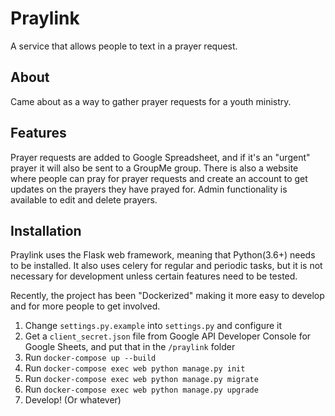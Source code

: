 # Praylink
A service that allows people to text in a prayer request.

## About
Came about as a way to gather prayer requests for a youth ministry.

## Features
Prayer requests are added to Google Spreadsheet, and if it's an "urgent" prayer it will also be sent to a GroupMe group. There is also a website where people can pray for prayer requests and create an account to get updates on the prayers they have prayed for. Admin functionality is available to edit and delete prayers.

## Installation
Praylink uses the Flask web framework, meaning that Python(3.6+) needs to be installed. It also uses celery for regular and periodic tasks, but it is not necessary for development unless certain features need to be tested.

Recently, the project has been "Dockerized" making it more easy to develop and for more people to get involved.

1. Change `settings.py.example` into `settings.py` and configure it
2. Get a `client_secret.json` file from Google API Developer Console for Google Sheets, and put that in the `/praylink` folder
3. Run `docker-compose up --build`
4. Run `docker-compose exec web python manage.py init`
5. Run `docker-compose exec web python manage.py migrate`
6. Run `docker-compose exec web python manage.py upgrade`
7. Develop! (Or whatever)